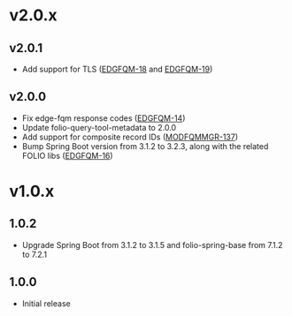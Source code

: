 # v2.0.x

## v2.0.1
-  Add support for TLS ([EDGFQM-18](https://folio-org.atlassian.net/browse/EDGFQM-18) and [EDGFQM-19](https://folio-org.atlassian.net/browse/EDGFQM-19))

## v2.0.0
- Fix edge-fqm response codes ([EDGFQM-14](https://folio-org.atlassian.net/browse/EDGFQM-14))
- Update folio-query-tool-metadata to 2.0.0
- Add support for composite record IDs ([MODFQMMGR-137](https://folio-org.atlassian.net/browse/MODFQMMGR-137))
- Bump Spring Boot version from 3.1.2 to 3.2.3, along with the related FOLIO libs ([EDGFQM-16](https://folio-org.atlassian.net/browse/EDGFQM-16))

# v1.0.x

## 1.0.2
- Upgrade Spring Boot from 3.1.2 to 3.1.5 and folio-spring-base from 7.1.2 to 7.2.1


## 1.0.0
- Initial release
